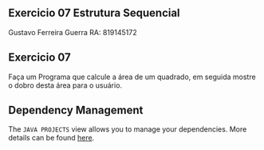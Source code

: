 ## Exercicio 07 Estrutura Sequencial

Gustavo Ferreira Guerra RA: 819145172

## Exercicio 07

Faça um Programa que calcule a área de um quadrado, em seguida mostre o dobro desta área para o usuário.

## Dependency Management

The `JAVA PROJECTS` view allows you to manage your dependencies. More details can be found [here](https://github.com/microsoft/vscode-java-dependency#manage-dependencies).
